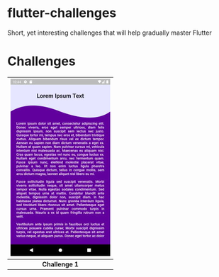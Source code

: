 # flutter-challenges
Short, yet interesting challenges that will help gradually master Flutter

# Challenges



| [<img src="images/challenge_1_thumbnail.jpg" height="400">](/challenges_set_1/challenge_1/README.md) |
|:---:|
| **Challenge 1** |
